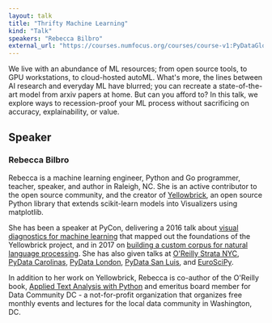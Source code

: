 ```yaml
---
layout: talk
title: "Thrifty Machine Learning"
kind: "Talk"
speakers: "Rebecca Bilbro"
external_url: "https://courses.numfocus.org/courses/course-v1:PyDataGlobal+PDG20-talks+2020/jump_to/block-v1:PyDataGlobal+PDG20-talks+2020+type@vertical+block@a8ef97294c564a158dbcfa72677c9f85"
---
```


We live with an abundance of ML resources; from open source tools, to GPU workstations, to cloud-hosted autoML. What's more, the lines between AI research and everyday ML have blurred; you can recreate a state-of-the-art model from arxiv papers at home. But can you afford to? In this talk, we explore ways to recession-proof your ML process without sacrificing on accuracy, explainability, or value.

## Speaker

### Rebecca Bilbro

Rebecca is a machine learning engineer, Python and Go programmer, teacher, speaker, and author in Raleigh, NC. She is an active contributor to the open source community, and the creator of [Yellowbrick](scikit-yb.org), an open source Python library that extends scikit-learn models into Visualizers using matplotlib. 

She has been a speaker at PyCon, delivering a 2016 talk about [visual diagnostics for machine learning](https://www.youtube.com/watch?v=0MtOu_QlIMQ&feature=youtu.be) that mapped out the foundations of the Yellowbrick project, and in 2017 on [building a custom corpus for natural language processing](https://www.youtube.com/watch?v=j1DdGX2d9BE). She has also given talks at [O'Reilly Strata NYC](https://conferences.oreilly.com/strata/strata-ny-2017/public/schedule/detail/63459), [PyData Carolinas](https://pydata.org/carolinas2016/schedule/presentation/22/), [PyData London](https://pydata.org/london2017/schedule/presentation/42/), [PyData San Luis](https://pydata.org/sanluis2017/), and [EuroSciPy](https://www.youtube.com/watch?v=3-3BH-PNECk).

In addition to her work on Yellowbrick, Rebecca is co-author of the O'Reilly book, [Applied Text Analysis with Python](http://shop.oreilly.com/product/0636920052555.do) and emeritus board member for Data Community DC - a not-for-profit organization that organizes free monthly events and lectures for the local data community in Washington, DC.
